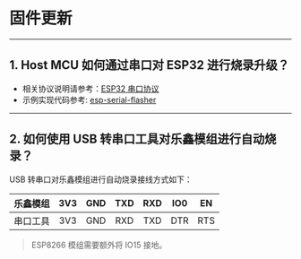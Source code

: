 # 固件更新

<style>
body {counter-reset: h2}
  h2 {counter-reset: h3}
  h2:before {counter-increment: h2; content: counter(h2) ". "}
  h3:before {counter-increment: h3; content: counter(h2) "." counter(h3) ". "}
  h2.nocount:before, h3.nocount:before, { content: ""; counter-increment: none }
</style>

---

## Host MCU 如何通过串口对 ESP32 进行烧录升级？

- 相关协议说明请参考：[ESP32 串口协议](https://github.com/espressif/esptool/wiki/Serial-Protocol)
- 示例实现代码参考: [esp-serial-flasher](https://github.com/espressif/esp-serial-flasher)

---

## 如何使用 USB 转串口工具对乐鑫模组进行自动烧录？

USB 转串口对乐鑫模组进行自动烧录接线方式如下：

| 乐鑫模组 | 3V3  | GND  | TXD  | RXD  | IO0  | EN   |
| :------- | :--: | :--: | :--: | :--: | :--: | :--: |
| 串口工具 | 3V3  | GND  | RXD  | TXD  | DTR  | RTS  |

> ESP8266 模组需要额外将 IO15 接地。
